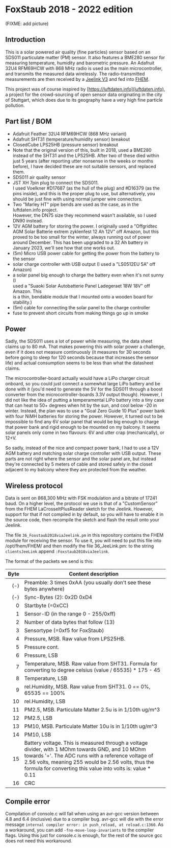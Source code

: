 
# FoxStaub 2018 - 2022 edition

(FIXME: add picture)


## Introduction

This is a solar powered air quality (fine particles) sensor based on an SDS011
particulate matter (PM) sensor. It also features a BME280 sensor for
measuring temperature, humidity and barometric pressure. An
Adafruit 32U4 RFM69HCW with 868 MHz radio is used as the main microcontroller,
and transmits the measured data wirelessly. The radio-transmitted measurements
are then received by a [Jeelink V3](https://jeelabs.net/projects/hardware/wiki/JeeLink)
and fed into [FHEM](https://fhem.de/).

This project was of course inspired by [https://luftdaten.info](luftdaten.info),
a project for the crowd-sourcing of open sensor data originating in the city of
Stuttgart, which does due to its geography have a very high fine particle
pollution.


## Part list / BOM

* Adafruit Feather 32U4 RFM69HCW (868 MHz variant)
* Adafruit SHT31 (temperature/humidity sensor) breakout
* ClosedCube LPS25HB (pressure sensor) breakout
* Note that the original version of this, built in 2018, used a BME280 instead of the SHT31 and the LPS25HB. After two of these died within just 5 years (after reporting utter nonsense in the weeks or months before), I have decided these are not suitable sensors, and replaced them.
* SDS011 air quality sensor
* JST XH 7pin plug to connect the SDS011.  
  I used Voelkner #D17687 (as the hull of the plug) and #D16379 (as the pins
  inside), and this is the proper plug to use, but alternatively, you should be
  just fine with using normal jumper wire connectors.
* Two "Marley HT" pipe bends are used as the case, as in the luftdaten.info project.  
  However, the DN75 size they recommend wasn't available, so I used DN90 instead.
* 12V AGM battery for storing the power. I originally used a "Offgridtec AGM Solar
  Batterie extrem zyklenfest 12 Ah 12V" off Amazon, but this proved to be too small
  for the winter, always running out of power around December. This has been upgraded
  to a 32 Ah battery in January 2023, we'll see how that one works out.
* (5m) Micro USB power cable for getting the power from the battery to the sensor
* solar charge controller with USB output (I used a "LS0512EU 5A" off Amazon)
* a solar panel big enough to charge the battery even when it's not sunny (I  
  used a "Suaoki Solar Autobatterie Panel Ladegeraet 18W 18V" off Amazon. This  
  is a thin, bendable module that I mounted onto a wooden board for stability.)
* (5m) cable for connecting the solar panel to the charge controller
* fuse to prevent short circuits from making things go up in smoke


## Power

Sadly, the SDS011 uses a lot of power while measuring, the data sheet claims
up to 80 mA. That makes powering this with solar power a challenge, even if it
does not measure continuously (it measures for 30 seconds before going to sleep
for 120 seconds because that increases the sensor life) and actual consumption
seems to be less than what the datasheet claims.

The microcontroller-board actually would have a LiPo charger circuit onboard,
so you could just connect a somewhat large LiPo battery and be done with it
(you'd need to generate the 5V for the SDS011 through a boost converter from
the microcontroller-boards 3.3V output though).
However, I did not like the idea of putting a temperamental LiPo battery into a
tiny case that can heat to 50+ degrees when hit by the sun, and cool below -20
in winter. Instead, the plan was to use a "Goal Zero Guide 10 Plus" power bank
with four NiMH batteries for storing the power. However, it turned out to be
impossible to find any 6V solar panel that would be big enough to charge that
power bank and rigid enough to be mounted on my balcony. It seems solar panels
only come in two flavours: 6V and utter crap (mechanically), or 12+V.

So sadly, instead of the nice and compact power bank,
I had to use a 12V AGM battery and matching solar charge controller with
USB output. These parts are not right where the sensor and the solar panel are,
but instead they're connected by 5 meters of cable and stored safely in the
closet adjacent to my balcony where they are protected from the weather.


## Wireless protocol

Data is sent on 868,300 MHz with FSK modulation and a bitrate of 17241 baud.
On a higher level, the protocol we use is that of a "CustomSensor" from the
FHEM LaCrosseItPlusReader sketch for the Jeelink. However, support for that
if not compiled in by default, so you will have to enable it in the source
code, then recompile the sketch and flash the result onto your Jeelink.

The file `36_Foxstaub2018viaJeelink.pm` in this repository contains the
FHEM module for receiving the sensor. To use it, you will need to put this
file into /opt/fhem/FHEM/ and then modify the file 36_JeeLink.pm: to the
string `clientsJeeLink` append `:Foxstaub2018viaJeelink`.

The format of the packets we send is this:

| Byte | Content description |
| ---: | --------------------|
| (-)  | Preamble: 3 times 0xAA (you usually don't see these bytes anywhere) |
| (-)  | Sync-Bytes (2): 0x2D 0xD4 |
|   0  | Startbyte (=0xCC) |
|   1  | Sensor-ID (in the range 0 - 255/0xff) |
|   2  | Number of data bytes that follow (13) |
|   3  | Sensortype (=0xf5 for FoxStaub) |
|   4  | Pressure, MSB. Raw value from LPS25HB. |
|   5  | Pressure cont. |
|   6  | Pressure, LSB |
|   7  | Temperature, MSB.  Raw value from SHT31. Formula for converting to degree celsius (value / 65535) * 175 - 45 |
|   8  | Temperature, LSB |
|   9  | rel.Humidity, MSB.  Raw value from SHT31. 0 == 0%, 65535 == 100% |
|  10  | rel.Humidity, LSB |
|  11  | PM2.5, MSB.  Particulate Matter 2.5u is in 1/10th ug/m^3 |
|  12  | PM2.5, LSB |
|  13  | PM10, MSB.  Particulate Matter 10u is in 1/10th ug/m^3 |
|  14  | PM10, LSB |
|  15  | Battery voltage. This is measured through a voltage divider, with 1 MOhm towards GND, and 10 MOhm towards '+'. The ADC runs with a reference voltage of 2.56 volts, meaning 255 would be 2.56 volts, thus the formula for converting this value into volts is: value * 0.11 |
|  16  | CRC |


## Compile error

Compilation of console.c will fail when using an avr-gcc version between
4.8 and 6.4 (inclusive) due to a compiler bug. avr-gcc will die with the
error message `internal compiler error: in push_reload, at reload.c:1360`.
As a workaround, you can add `-fno-move-loop-invariants` to the compiler
flags. Using this just for console.c is enough, for the rest of the source gcc
does not need this workaround.


